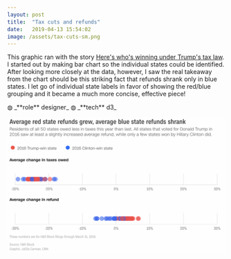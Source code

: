 ```yaml
---
layout: post
title:  "Tax cuts and refunds"
date:   2019-04-13 15:54:02
image: /assets/tax-cuts-sm.png
---
```

This graphic ran with the story [Here's who's winning under Trump's tax law](https://www.cnn.com/2019/04/13/politics/tax-reform-winners-and-losers/index.html). I started out by making bar chart so the individual states could be identified. After looking more closely at the data, however, I saw the real takeaway from the chart should be this striking fact that refunds shrank only in blue states. I let go of individual state labels in favor of showing the red/blue grouping and it became a much more concise, effective piece!

<p class="involvement" markdown="1">
&#9677; _**role** designer_ &#9677; _**tech** d3_
</p>

[![](/assets/tax-cuts.png)](https://www.cnn.com/2019/04/13/politics/tax-reform-winners-and-losers/index.html)
